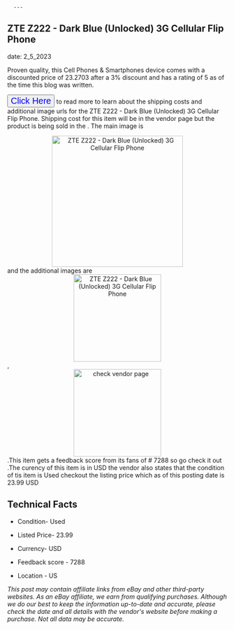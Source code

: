  
      ---
      

 ## ZTE Z222 - Dark Blue (Unlocked) 3G Cellular Flip Phone 

 

      

date: 2_5_2023
     

    
      

Proven quality, this Cell Phones & Smartphones device comes with a discounted price of 23.2703 after a 3% discount and has a rating of  5 as of the time this blog was written.

 <button style="font-size:20px;color:blue" onclick="window.location.href = 'https://www.ebay.com/itm/133555475875?hash=item1f1886d5a3%3Ag%3ApQIAAOSwVhFfkx5C&mkevt=1&mkcid=1&mkrid=711-53200-19255-0&campid=%253CePNCampaignId%253E&customid=%253CreferenceId%253E&toolid=10049'">Click Here</button>  to read more to learn about the shipping costs and additional image urls for the ZTE Z222 - Dark Blue (Unlocked) 3G Cellular Flip Phone. Shipping cost for this item will be in the vendor page but the product is being sold in the . The main image is <div style="text-align:center;"><img onclick="window.location.href = 'https://www.ebay.com/itm/133555475875?hash=item1f1886d5a3%3Ag%3ApQIAAOSwVhFfkx5C&mkevt=1&mkcid=1&mkrid=711-53200-19255-0&campid=%253CePNCampaignId%253E&customid=%253CreferenceId%253E&toolid=10049';" src="https://i.ebayimg.com/thumbs/images/g/pQIAAOSwVhFfkx5C/s-l225.jpg" alt="ZTE Z222 - Dark Blue (Unlocked) 3G Cellular Flip Phone" style="width:300px; height:auto;object-fit:contain;" /></div> and the additional images are <div style="text-align:center;"><img onclick="window.location.href = 'https://www.ebay.com/itm/133555475875?hash=item1f1886d5a3%3Ag%3ApQIAAOSwVhFfkx5C&mkevt=1&mkcid=1&mkrid=711-53200-19255-0&campid=%253CePNCampaignId%253E&customid=%253CreferenceId%253E&toolid=10049';" src="https://i.ebayimg.com/images/g/pQIAAOSwVhFfkx5C/s-l640.jpg" alt="ZTE Z222 - Dark Blue (Unlocked) 3G Cellular Flip Phone" style="width:200px; height:auto;object-fit:contain;" /></div>,<div style="text-align:center;"><img onclick="window.location.href = 'https://www.ebay.com/itm/133555475875?hash=item1f1886d5a3%3Ag%3ApQIAAOSwVhFfkx5C&mkevt=1&mkcid=1&mkrid=711-53200-19255-0&campid=%253CePNCampaignId%253E&customid=%253CreferenceId%253E&toolid=10049';" src="https://origin-galleryplus.ebayimg.com/ws/web/133555475875_2_0_1/225x225.jpg,https://origin-galleryplus.ebayimg.com/ws/web/133555475875_3_0_1/225x225.jpg,https://origin-galleryplus.ebayimg.com/ws/web/133555475875_4_0_1/225x225.jpg,https://origin-galleryplus.ebayimg.com/ws/web/133555475875_5_0_1/225x225.jpg,https://origin-galleryplus.ebayimg.com/ws/web/133555475875_6_0_1/225x225.jpg,https://origin-galleryplus.ebayimg.com/ws/web/133555475875_7_0_1/225x225.jpg,https://origin-galleryplus.ebayimg.com/ws/web/133555475875_8_0_1/225x225.jpg" alt="check vendor page" style="width:200px; height:auto;object-fit:contain;"/></div>.This item gets a feedback score from its fans of # 7288 so go check it out .The curency of this item is in USD the vendor also states that the condition of tis item is Used checkout the listing price which as of this posting date is  23.99 USD 


      
      

 ## Technical Facts 



      

 - Condition- Used 


      

 - Listed Price- 23.99 


      

 - Currency- USD 


      

 - Feedback score - 7288 


      

 - Location - US 



      

*_This post may contain affiliate links from eBay and other third-party websites. As an eBay affiliate, we earn from qualifying purchases. Although we do our best to keep the information up-to-date and accurate, please check the date and all details with the vendor's website before making a purchase. Not all data may be accurate._*



      
      